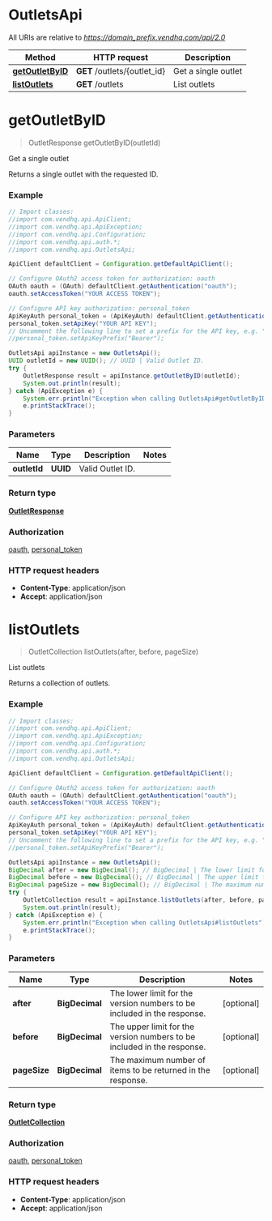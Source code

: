 # OutletsApi

All URIs are relative to *https://domain_prefix.vendhq.com/api/2.0*

Method | HTTP request | Description
------------- | ------------- | -------------
[**getOutletByID**](OutletsApi.md#getOutletByID) | **GET** /outlets/{outlet_id} | Get a single outlet
[**listOutlets**](OutletsApi.md#listOutlets) | **GET** /outlets | List outlets


<a name="getOutletByID"></a>
# **getOutletByID**
> OutletResponse getOutletByID(outletId)

Get a single outlet

Returns a single outlet with the requested ID.

### Example
```java
// Import classes:
//import com.vendhq.api.ApiClient;
//import com.vendhq.api.ApiException;
//import com.vendhq.api.Configuration;
//import com.vendhq.api.auth.*;
//import com.vendhq.api.OutletsApi;

ApiClient defaultClient = Configuration.getDefaultApiClient();

// Configure OAuth2 access token for authorization: oauth
OAuth oauth = (OAuth) defaultClient.getAuthentication("oauth");
oauth.setAccessToken("YOUR ACCESS TOKEN");

// Configure API key authorization: personal_token
ApiKeyAuth personal_token = (ApiKeyAuth) defaultClient.getAuthentication("personal_token");
personal_token.setApiKey("YOUR API KEY");
// Uncomment the following line to set a prefix for the API key, e.g. "Bearer" (defaults to null)
//personal_token.setApiKeyPrefix("Bearer");

OutletsApi apiInstance = new OutletsApi();
UUID outletId = new UUID(); // UUID | Valid Outlet ID.
try {
    OutletResponse result = apiInstance.getOutletByID(outletId);
    System.out.println(result);
} catch (ApiException e) {
    System.err.println("Exception when calling OutletsApi#getOutletByID");
    e.printStackTrace();
}
```

### Parameters

Name | Type | Description  | Notes
------------- | ------------- | ------------- | -------------
 **outletId** | **UUID**| Valid Outlet ID. |

### Return type

[**OutletResponse**](OutletResponse.md)

### Authorization

[oauth](../README.md#oauth), [personal_token](../README.md#personal_token)

### HTTP request headers

 - **Content-Type**: application/json
 - **Accept**: application/json

<a name="listOutlets"></a>
# **listOutlets**
> OutletCollection listOutlets(after, before, pageSize)

List outlets

Returns a collection of outlets.

### Example
```java
// Import classes:
//import com.vendhq.api.ApiClient;
//import com.vendhq.api.ApiException;
//import com.vendhq.api.Configuration;
//import com.vendhq.api.auth.*;
//import com.vendhq.api.OutletsApi;

ApiClient defaultClient = Configuration.getDefaultApiClient();

// Configure OAuth2 access token for authorization: oauth
OAuth oauth = (OAuth) defaultClient.getAuthentication("oauth");
oauth.setAccessToken("YOUR ACCESS TOKEN");

// Configure API key authorization: personal_token
ApiKeyAuth personal_token = (ApiKeyAuth) defaultClient.getAuthentication("personal_token");
personal_token.setApiKey("YOUR API KEY");
// Uncomment the following line to set a prefix for the API key, e.g. "Bearer" (defaults to null)
//personal_token.setApiKeyPrefix("Bearer");

OutletsApi apiInstance = new OutletsApi();
BigDecimal after = new BigDecimal(); // BigDecimal | The lower limit for the version numbers to be included in the response.
BigDecimal before = new BigDecimal(); // BigDecimal | The upper limit for the version numbers to be included in the response.
BigDecimal pageSize = new BigDecimal(); // BigDecimal | The maximum number of items to be returned in the response.
try {
    OutletCollection result = apiInstance.listOutlets(after, before, pageSize);
    System.out.println(result);
} catch (ApiException e) {
    System.err.println("Exception when calling OutletsApi#listOutlets");
    e.printStackTrace();
}
```

### Parameters

Name | Type | Description  | Notes
------------- | ------------- | ------------- | -------------
 **after** | **BigDecimal**| The lower limit for the version numbers to be included in the response. | [optional]
 **before** | **BigDecimal**| The upper limit for the version numbers to be included in the response. | [optional]
 **pageSize** | **BigDecimal**| The maximum number of items to be returned in the response. | [optional]

### Return type

[**OutletCollection**](OutletCollection.md)

### Authorization

[oauth](../README.md#oauth), [personal_token](../README.md#personal_token)

### HTTP request headers

 - **Content-Type**: application/json
 - **Accept**: application/json

